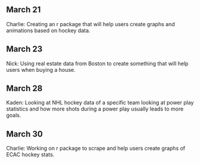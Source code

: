 ## March 21

Charlie: Creating an r package that will help users create graphs and animations based on hockey data. 

## March 23

Nick: Using real estate data from Boston to create something that will help users when buying a house. 

## March 28

Kaden: Looking at NHL hockey data of a specific team looking at power play statistics and how more shots during a power play usually leads to more goals.   

## March 30

Charlie: Working on r package to scrape and help users create graphs of ECAC hockey stats.